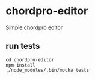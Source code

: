 # chordpro-editor
Simple chordpro editor

## run tests

```
cd chordpro-editor
npm install
./node_modules/.bin/mocha tests
```
